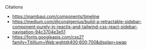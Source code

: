 Citations 
- https://mambaui.com/components/timeline
- https://medium.com/@constgenius/build-a-retractable-sidebar-component-purely-in-reactjs-and-tailwind-css-react-sidebar-navigation-94c3704e3e51
- https://fonts.googleapis.com/css2?family=Titillium+Web:wght@400;600;700&display=swap
